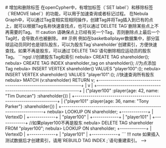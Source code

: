 <!-->
# 增加和删除标签

在openCypher中，有增加标签（`SET label`）和移除标签（`REMOVE label`）的功能，可以用于加速查询或者标记过程。

在Nebula Graph中，可以通过Tag变相实现相同操作，创建Tag并将Tag插入到已有的点上，就可以根据Tag名称快速查找点，也可以通过`DELETE TAG`删除某些点上不再需要的Tag。

!!! caution

    请确保点上已经有另一个Tag，否则删除点上最后一个Tag时，会导致点也被删除。

## 示例

例如在basketballplayer数据集中，部分篮球运动员同时也是球队股东，可以为股东Tag`shareholder`创建索引，方便快速查找。如果不再是股东，可以通过`DELETE TAG`语句删除相应运动员的股东Tag。

```ngql
//创建股东Tag和索引
nebula> CREATE TAG shareholder();
nebula> CREATE TAG INDEX shareholder_tag on shareholder();
//为点添加Tag
nebula> INSERT VERTEX shareholder() VALUES "player100":();
nebula> INSERT VERTEX shareholder() VALUES "player101":();
//快速查询所有股东
nebula> MATCH (v:shareholder) RETURN v;
+---------------------------------------------------------------------+
| v                                                                   |
+---------------------------------------------------------------------+
| ("player100" :player{age: 42, name: "Tim Duncan"} :shareholder{})  |
+---------------------------------------------------------------------+
| ("player101" :player{age: 36, name: "Tony Parker"} :shareholder{}) |
+---------------------------------------------------------------------+
nebula> LOOKUP ON shareholder;
+-------------+
| VertexID    |
+-------------+
| "player100" |
+-------------+
| "player101" |
+-------------+
//如果player100不再是股东
nebula> DELETE TAG shareholder FROM "player100";
nebula> LOOKUP ON shareholder;
+-------------+
| VertexID    |
+-------------+
| "player101" |
+-------------+
```

!!! note

    如果插入测试数据后才创建索引，请用`REBUILD TAG INDEX <index_name_list>;`语句重建索引。
-->